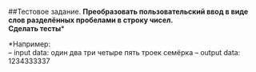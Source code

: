 ##Тестовое задание.
**Преобразовать пользовательский ввод в виде слов разделённых пробелами в строку чисел.**\
**Сделать тесты***

*Например:\
– input data: один два три четыре пять троек семёрка
– output data: 1234333337

